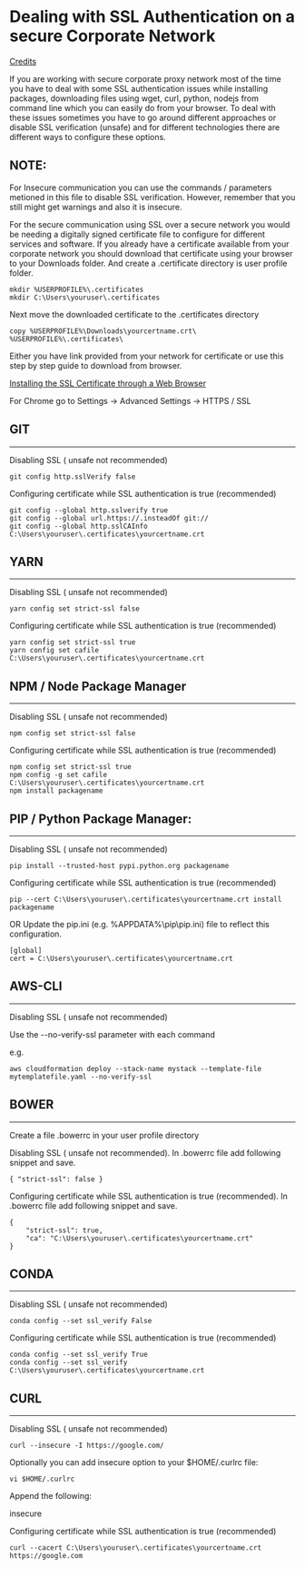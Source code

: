 # Dealing with SSL Authentication on a secure Corporate Network

[Credits](https://medium.com/@iffi33/dealing-with-ssl-authentication-on-a-secure-corporate-network-pip-conda-git-npm-yarn-bower-73e5b93fd4b2)

If you are working with secure corporate proxy network most of the time you have to deal with some SSL authentication issues while installing packages, downloading files using wget, curl, python, nodejs from command line which you can easily do from your browser. To deal with these issues sometimes you have to go around different approaches or disable SSL verification (unsafe) and for different technologies there are different ways to configure these options.

NOTE:
---
For Insecure communication you can use the commands / parameters metioned in this file to disable SSL verification. However, remember that you still might get warnings and also it is insecure.


For the secure communication using SSL over a secure network you would be needing a digitally signed certificate file to configure for different services and software.
If you already have a certificate available from your corporate network you should download that certificate using your browser to your Downloads folder. And create a .certificate directory is user profile folder.
```
mkdir %USERPROFILE%\.certificates
mkdir C:\Users\youruser\.certificates
```
Next move the downloaded certificate to the .certificates directory
```
copy %USERPROFILE%\Downloads\yourcertname.crt\ %USERPROFILE%\.certificates\
```

Either you have link provided from your network for certificate or use this step by step guide to download from browser.

[Installing the SSL Certificate through a Web Browser](https://support.globalsign.com/customer/en/portal/articles/1211541-install-client-digital-certificate---windows-using-chrome)

For Chrome go to Settings -> Advanced Settings -> HTTPS / SSL

## **GIT**
---
Disabling SSL ( unsafe not recommended)
```
git config http.sslVerify false
```
Configuring certificate while SSL authentication is true (recommended)
```
git config --global http.sslverify true
git config --global url.https://.insteadOf git://
git config --global http.sslCAInfo C:\Users\youruser\.certificates\yourcertname.crt
```


## **YARN**
---
Disabling SSL ( unsafe not recommended)
```
yarn config set strict-ssl false
```
Configuring certificate while SSL authentication is true (recommended)
```
yarn config set strict-ssl true
yarn config set cafile C:\Users\youruser\.certificates\yourcertname.crt
```

## **NPM / Node Package Manager**
---
Disabling SSL ( unsafe not recommended)
```
npm config set strict-ssl false
```
Configuring certificate while SSL authentication is true (recommended)
```
npm config set strict-ssl true
npm config -g set cafile C:\Users\youruser\.certificates\yourcertname.crt
npm install packagename
```

## **PIP / Python Package Manager:**
---
Disabling SSL ( unsafe not recommended)
```
pip install --trusted-host pypi.python.org packagename
```
Configuring certificate while SSL authentication is true (recommended)
```
pip --cert C:\Users\youruser\.certificates\yourcertname.crt install packagename
```
OR
Update the pip.ini (e.g. %APPDATA%\pip\pip.ini) file to reflect this configuration. 
```
[global]
cert = C:\Users\youruser\.certificates\yourcertname.crt
```

## **AWS-CLI**
---
Disabling SSL ( unsafe not recommended)

Use the --no-verify-ssl parameter with each command

e.g.

```
aws cloudformation deploy --stack-name mystack --template-file mytemplatefile.yaml --no-verify-ssl 
```

## **BOWER**
---
Create a file .bowerrc in your user profile directory

Disabling SSL ( unsafe not recommended). In .bowerrc file add following snippet and save.
```
{ "strict-ssl": false }
```

Configuring certificate while SSL authentication is true (recommended). In .bowerrc file add following snippet and save.
```
{ 
    "strict-ssl": true,
    "ca": "C:\Users\youruser\.certificates\yourcertname.crt"
}
```

## **CONDA**
---
Disabling SSL ( unsafe not recommended)
```
conda config --set ssl_verify False
```
Configuring certificate while SSL authentication is true (recommended)
```
conda config --set ssl_verify True
conda config --set ssl_verify C:\Users\youruser\.certificates\yourcertname.crt
```

## **CURL**
---
Disabling SSL ( unsafe not recommended)
```
curl --insecure -I https://google.com/
```
Optionally you can add insecure option to your $HOME/.curlrc file:
```
vi $HOME/.curlrc
```
Append the following:

insecure


Configuring certificate while SSL authentication is true (recommended)
```
curl --cacert C:\Users\youruser\.certificates\yourcertname.crt https://google.com

```
